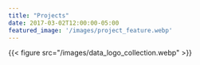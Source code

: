 ```yaml
---
title: "Projects"
date: 2017-03-02T12:00:00-05:00
featured_image: '/images/project_feature.webp'
---
```

[Comment]: <> (Articles are paginated with only three posts here for example. You can set the number of entries to show on this page with the "pagination" setting in the config file.)

{{< figure src="/images/data_logo_collection.webp" >}}
